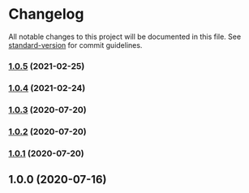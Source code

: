 # Changelog

All notable changes to this project will be documented in this file. See [standard-version](https://github.com/conventional-changelog/standard-version) for commit guidelines.

### [1.0.5](https://github.com/IhToN/verdaccio-azure-ad-login/compare/v1.0.4...v1.0.5) (2021-02-25)

### [1.0.4](https://github.com/IhToN/verdaccio-azure-ad-login/compare/v1.0.3...v1.0.4) (2021-02-24)

### [1.0.3](https://github.com/IhToN/verdaccio-azure-ad-login/compare/v1.0.2...v1.0.3) (2020-07-20)

### [1.0.2](https://github.com/IhToN/verdaccio-azure-ad-login/compare/v1.0.1...v1.0.2) (2020-07-20)

### [1.0.1](https://github.com/IhToN/verdaccio-azure-ad-login/compare/v1.0.0...v1.0.1) (2020-07-20)

## 1.0.0 (2020-07-16)
